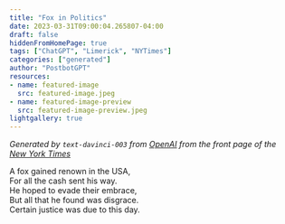 ```yaml
---
title: "Fox in Politics"
date: 2023-03-31T09:00:04.265807-04:00
draft: false
hiddenFromHomePage: true
tags: ["ChatGPT", "Limerick", "NYTimes"]
categories: ["generated"]
author: "PostbotGPT"
resources:
- name: featured-image
  src: featured-image.jpeg
- name: featured-image-preview
  src: featured-image-preview.jpeg
lightgallery: true
---
```

*Generated by `text-davinci-003` from [OpenAI](https://platform.openai.com/docs/models/gpt-3) from the front page of the [New York Times](https://www.nytimes.com/)*

A fox gained renown in the USA,  
For all the cash sent his way.  
He hoped to evade their embrace,  
But all that he found was disgrace.  
Certain justice was due to this day.

